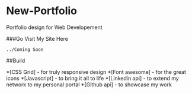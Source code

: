 # New-Portfolio


Portfolio design for Web Developement 

###Go Visit My Site Here
```
../Coming Soon
```
##Build

*[CSS Grid] - for truly responsive design
*[Font awesome] - for the great icons
*[Javascript] - to bring it all to life
*[Linkedin api] - to extend my network to my personal portal
*[Github api] - to showcase my work 




